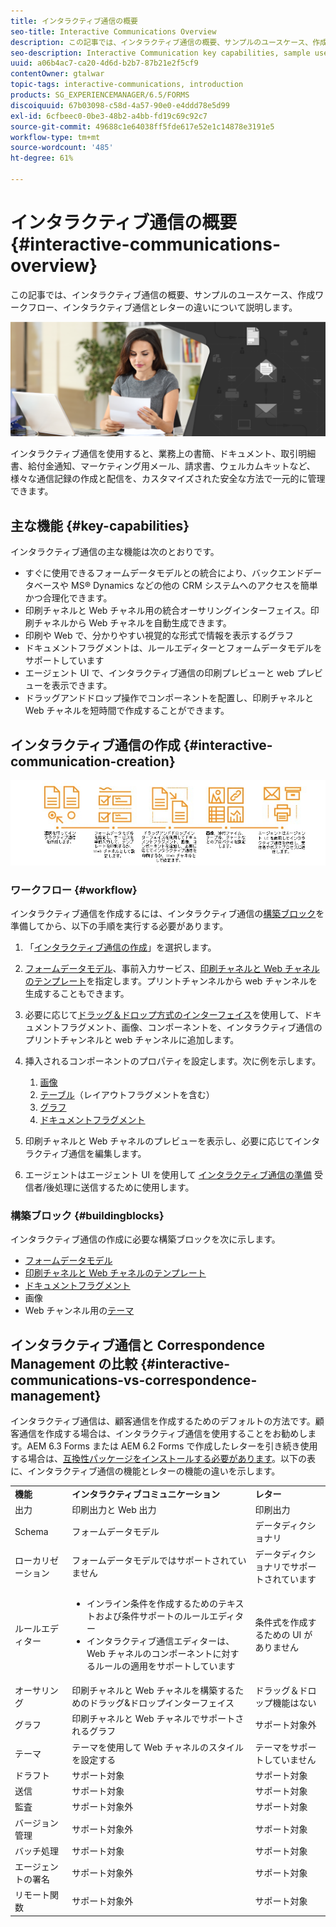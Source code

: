 ```yaml
---
title: インタラクティブ通信の概要
seo-title: Interactive Communications Overview
description: この記事では、インタラクティブ通信の概要、サンプルのユースケース、作成ワークフロー、インタラクティブ通信とレターの違いについて説明します。
seo-description: Interactive Communication key capabilities, sample use cases, creation workflow, and differences between Interactive Communication and Correspondence Management
uuid: a06b4ac7-ca20-4d6d-b2b7-87b21e2f5cf9
contentOwner: gtalwar
topic-tags: interactive-communications, introduction
products: SG_EXPERIENCEMANAGER/6.5/FORMS
discoiquuid: 67b03098-c58d-4a57-90e0-e4ddd78e5d99
exl-id: 6cfbeec0-0be3-48b2-a4bb-fd19c69c92c7
source-git-commit: 49688c1e64038ff5fde617e52e1c14878e3191e5
workflow-type: tm+mt
source-wordcount: '485'
ht-degree: 61%

---
```



# インタラクティブ通信の概要 {#interactive-communications-overview}

この記事では、インタラクティブ通信の概要、サンプルのユースケース、作成ワークフロー、インタラクティブ通信とレターの違いについて説明します。

![hero-image](do-not-localize/correspondence-management.png)

インタラクティブ通信を使用すると、業務上の書簡、ドキュメント、取引明細書、給付金通知、マーケティング用メール、請求書、ウェルカムキットなど、様々な通信記録の作成と配信を、カスタマイズされた安全な方法で一元的に管理できます。

## 主な機能 {#key-capabilities}

インタラクティブ通信の主な機能は次のとおりです。

- すぐに使用できるフォームデータモデルとの統合により、バックエンドデータベースや MS® Dynamics などの他の CRM システムへのアクセスを簡単かつ合理化できます。
- 印刷チャネルと Web チャネル用の統合オーサリングインターフェイス。印刷チャネルから Web チャネルを自動生成できます。
- 印刷や Web で、分かりやすい視覚的な形式で情報を表示するグラフ
- ドキュメントフラグメントは、ルールエディターとフォームデータモデルをサポートしています
- エージェント UI で、インタラクティブ通信の印刷プレビューと web プレビューを表示できます。
- ドラッグアンドドロップ操作でコンポーネントを配置し、印刷チャネルと Web チャネルを短時間で作成することができます。

## インタラクティブ通信の作成 {#interactive-communication-creation}

![interactive_communication-01](assets/interactive_communication-01.jpg)

### ワークフロー {#workflow}

インタラクティブ通信を作成するには、インタラクティブ通信の[構築ブロック](#buildingblocks)を準備してから、以下の手順を実行する必要があります。

1. 「[インタラクティブ通信の作成](/help/forms/using/create-interactive-communication.md)」を選択します。

1. [フォームデータモデル](/help/forms/using/data-integration.md)、事前入力サービス、[印刷チャネルと Web チャネルのテンプレート](/help/forms/using/web-channel-print-channel.md)を指定します。プリントチャンネルから web チャンネルを生成することもできます。

1. 必要に応じて[ドラッグ＆ドロップ方式のインターフェイス](/help/forms/using/introduction-interactive-communication-authoring.md)を使用して、ドキュメントフラグメント、画像、コンポーネントを、インタラクティブ通信のプリントチャンネルと web チャンネルに追加します。
1. 挿入されるコンポーネントのプロパティを設定します。次に例を示します。

   1. [画像](/help/forms/using/create-interactive-communication.md#step2)
   1. [テーブル](/help/forms/using/create-interactive-communication.md#tables)（レイアウトフラグメントを含む）
   1. [グラフ](/help/forms/using/chart-component-interactive-communications.md)
   1. [ドキュメントフラグメント](/help/forms/using/create-interactive-communication.md#document-fragment-properties)

1. 印刷チャネルと Web チャネルのプレビューを表示し、必要に応じてインタラクティブ通信を編集します。
1. エージェントはエージェント UI を使用して [インタラクティブ通信の準備](/help/forms/using/prepare-send-interactive-communication.md) 受信者/後処理に送信するために使用します。

### 構築ブロック {#buildingblocks}

インタラクティブ通信の作成に必要な構築ブロックを次に示します。

- [フォームデータモデル](/help/forms/using/data-integration.md)
- [印刷チャネルと Web チャネルのテンプレート](/help/forms/using/web-channel-print-channel.md)
- [ドキュメントフラグメント](/help/forms/using/document-fragments.md)
- 画像
- Web チャンネル用の[テーマ](/help/forms/using/themes.md)

## インタラクティブ通信と Correspondence Management の比較 {#interactive-communications-vs-correspondence-management}

インタラクティブ通信は、顧客通信を作成するためのデフォルトの方法です。顧客通信を作成する場合は、インタラクティブ通信を使用することをお勧めします。AEM 6.3 Forms または AEM 6.2 Forms で作成したレターを引き続き使用する場合は、[互換性パッケージをインストールする必要があります](/help/forms/using/compatibility-package.md)。以下の表に、インタラクティブ通信の機能とレターの機能の違いを示します。

<table>
 <tbody>
  <tr>
   <td><strong>機能</strong></td>
   <td><strong>インタラクティブコミュニケーション</strong></td>
   <td><strong>レター</strong></td>
  </tr>
  <tr>
   <td>出力</td>
   <td>印刷出力と Web 出力</td>
   <td>印刷出力</td>
  </tr>
  <tr>
   <td>Schema</td>
   <td>フォームデータモデル </td>
   <td>データディクショナリ </td>
  </tr>
  <tr>
   <td>ローカリゼーション</td>
   <td>フォームデータモデルではサポートされていません</td>
   <td>データディクショナリでサポートされています</td>
  </tr>
  <tr>
   <td>ルールエディター</td>
   <td>
    <ul>
     <li>インライン条件を作成するためのテキストおよび条件サポートのルールエディター</li>
     <li>インタラクティブ通信エディターは、Web チャネルのコンポーネントに対するルールの適用をサポートしています</li>
    </ul> </td>
   <td>条件式を作成するための UI がありません</td>
  </tr>
  <tr>
   <td>オーサリング</td>
   <td>印刷チャネルと Web チャネルを構築するためのドラッグ&amp;ドロップインターフェイス</td>
   <td>ドラッグ＆ドロップ機能はない </td>
  </tr>
  <tr>
   <td>グラフ</td>
   <td>印刷チャネルと Web チャネルでサポートされるグラフ</td>
   <td>サポート対象外</td>
  </tr>
  <tr>
   <td>テーマ</td>
   <td>テーマを使用して Web チャネルのスタイルを設定する</td>
   <td>テーマをサポートしていません</td>
  </tr>
   <tr>
   <td>ドラフト</td>
   <td>サポート対象</td>
   <td>サポート対象</td>
  </tr>
   <tr>
   <td>送信</td>
   <td>サポート対象</td>
   <td>サポート対象</td>
  </tr>
  <tr>
  <tr>
   <td>監査</td>
   <td>サポート対象外</td>
   <td>サポート対象</td>
  </tr>
   <tr>
   <td>バージョン管理</td>
   <td>サポート対象外</td>
   <td>サポート対象</td>
  </tr>
   <td>バッチ処理</td>
   <td>サポート対象 </td>
   <td>サポート対象</td>
  </tr>
  <tr>
   <td>エージェントの署名</td>
   <td>サポート対象外</td>
   <td>サポート対象</td>
  </tr>
  <tr>
   <td>リモート関数</td>
   <td>サポート対象外</td>
   <td>サポート対象</td>
  </tr>
 </tbody>
</table>
